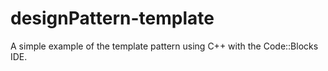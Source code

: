 # designPattern-template

A simple example of the template pattern using C++ with the Code::Blocks IDE.
